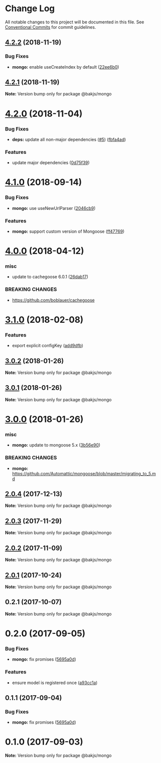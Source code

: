 # Change Log

All notable changes to this project will be documented in this file.
See [Conventional Commits](https://conventionalcommits.org) for commit guidelines.

## [4.2.2](https://github.com/bakjs/bak/compare/@bakjs/mongo@4.2.1...@bakjs/mongo@4.2.2) (2018-11-19)


### Bug Fixes

* **mongo:** enable useCreateIndex by default ([22ee6b0](https://github.com/bakjs/bak/commit/22ee6b0))





## [4.2.1](https://github.com/bakjs/bak/compare/@bakjs/mongo@0.2.0...@bakjs/mongo@4.2.1) (2018-11-19)

**Note:** Version bump only for package @bakjs/mongo





# [4.2.0](https://github.com/bakjs/plugins/compare/@bakjs/mongo@4.1.0...@bakjs/mongo@4.2.0) (2018-11-04)


### Bug Fixes

* **deps:** update all non-major dependencies ([#5](https://github.com/bakjs/plugins/issues/5)) ([fbfa4ad](https://github.com/bakjs/plugins/commit/fbfa4ad))


### Features

* update major dependencies ([0d75f39](https://github.com/bakjs/plugins/commit/0d75f39))





<a name="4.1.0"></a>
# [4.1.0](https://github.com/bakjs/plugins/compare/@bakjs/mongo@4.0.0...@bakjs/mongo@4.1.0) (2018-09-14)


### Bug Fixes

* **mongo:** use useNewUrlParser ([2046cb9](https://github.com/bakjs/plugins/commit/2046cb9))


### Features

* **mongo:** support custom version of Mongoose ([ff47769](https://github.com/bakjs/plugins/commit/ff47769))




<a name="4.0.0"></a>
# [4.0.0](https://github.com/bakjs/plugins/compare/@bakjs/mongo@3.1.0...@bakjs/mongo@4.0.0) (2018-04-12)


### misc

* update to cachegoose 6.0.1 ([26dab17](https://github.com/bakjs/plugins/commit/26dab17))


### BREAKING CHANGES

* https://github.com/boblauer/cachegoose




<a name="3.1.0"></a>
# [3.1.0](https://github.com/bakjs/plugins/compare/@bakjs/mongo@3.0.2...@bakjs/mongo@3.1.0) (2018-02-08)


### Features

* export explicit configKey ([add9dfb](https://github.com/bakjs/plugins/commit/add9dfb))




<a name="3.0.2"></a>
## [3.0.2](https://github.com/bakjs/plugins/compare/@bakjs/mongo@3.0.1...@bakjs/mongo@3.0.2) (2018-01-26)




**Note:** Version bump only for package @bakjs/mongo

<a name="3.0.1"></a>
## [3.0.1](https://github.com/bakjs/plugins/compare/@bakjs/mongo@3.0.0...@bakjs/mongo@3.0.1) (2018-01-26)




**Note:** Version bump only for package @bakjs/mongo

<a name="3.0.0"></a>
# [3.0.0](https://github.com/bakjs/plugins/compare/@bakjs/mongo@2.0.4...@bakjs/mongo@3.0.0) (2018-01-26)


### misc

* **mongo:** update to mongoose 5.x ([3b56e90](https://github.com/bakjs/plugins/commit/3b56e90))


### BREAKING CHANGES

* **mongo:** https://github.com/Automattic/mongoose/blob/master/migrating_to_5.md




<a name="2.0.4"></a>
## [2.0.4](https://github.com/bakjs/plugins/compare/@bakjs/mongo@2.0.3...@bakjs/mongo@2.0.4) (2017-12-13)




**Note:** Version bump only for package @bakjs/mongo

<a name="2.0.3"></a>
## [2.0.3](https://github.com/bakjs/plugins/compare/@bakjs/mongo@2.0.2...@bakjs/mongo@2.0.3) (2017-11-29)




**Note:** Version bump only for package @bakjs/mongo

<a name="2.0.2"></a>
## [2.0.2](https://github.com/bakjs/plugins/compare/@bakjs/mongo@2.0.1...@bakjs/mongo@2.0.2) (2017-11-09)




**Note:** Version bump only for package @bakjs/mongo

<a name="2.0.1"></a>
## [2.0.1](https://github.com/bakjs/plugins/compare/@bakjs/mongo@0.2.1...@bakjs/mongo@2.0.1) (2017-10-24)




**Note:** Version bump only for package @bakjs/mongo

<a name="0.2.1"></a>
## 0.2.1 (2017-10-07)




**Note:** Version bump only for package @bakjs/mongo

<a name="0.2.0"></a>
# 0.2.0 (2017-09-05)


### Bug Fixes

* **mongo:** fix promises ([5695a0d](https://github.com/bakjs/bak/commit/5695a0d))


### Features

* ensure model is registered once ([a93cc1a](https://github.com/bakjs/bak/commit/a93cc1a))




<a name="0.1.1"></a>
## 0.1.1 (2017-09-04)


### Bug Fixes

* **mongo:** fix promises ([5695a0d](https://github.com/bakjs/bak/commit/5695a0d))




<a name="0.1.0"></a>
# 0.1.0 (2017-09-03)




**Note:** Version bump only for package @bakjs/mongo
